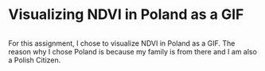 # Visualizing NDVI in Poland as a GIF

![]()

For this assignment, I chose to visualize NDVI in Poland as a GIF. The reason why I chose Poland is because my family is from there and I am also a Polish Citizen. 

